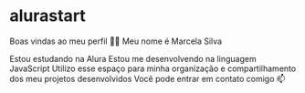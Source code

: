 # alurastart

Boas vindas ao meu perfil 💙💙
Meu nome é Marcela Silva 

Estou estudando na Alura
Estou me desenvolvendo na linguagem JavaScript
Utilizo esse espaço para minha organização e compartilhamento dos meu projetos desenvolvidos
Você pode entrar em contato comigo 📫
